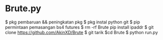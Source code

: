 # Brute.py
$ pkg pembaruan &amp;&amp; peningkatan pkg  $ pkg instal python git  $ pip permintaan pemasangan bs4 futures  $ rm -rf Brute  pip install ipaddr  $ git clone https://github.com/AkinXD/Brute  $ git tarik  $cd Brute  $ python run.py
